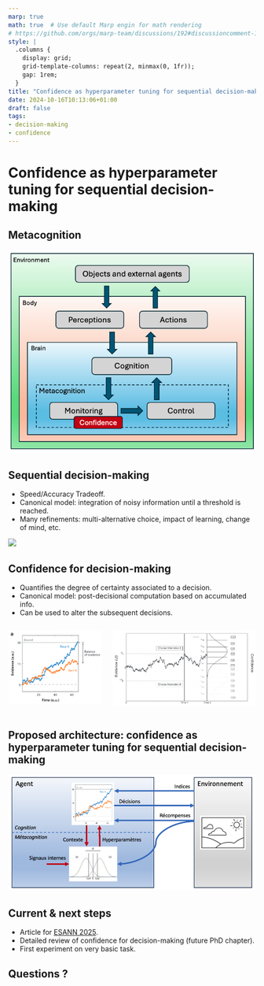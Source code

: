 ```yaml
---
marp: true
math: true  # Use default Marp engin for math rendering
# https://github.com/orgs/marp-team/discussions/192#discussioncomment-1517399
style: |
  .columns {
    display: grid;
    grid-template-columns: repeat(2, minmax(0, 1fr));
    gap: 1rem;
  }
title: "Confidence as hyperparameter tuning for sequential decision-making"
date: 2024-10-16T10:13:06+01:00
draft: false
tags:
- decision-making
- confidence
---
```


<!-- Apply header and footer to first slide only -->
<!-- _header: "[![INRIA logo](../../../static/images/inria_logo.jpg)](https://www.inria.fr)" -->
<!-- _footer: "[Baptiste Pesquet](https://www.bpesquet.fr)" -->
<!-- headingDivider: 2 -->

# Confidence as hyperparameter tuning for sequential decision-making

<!-- Show pagination, starting with second slide -->
<!-- paginate: true -->

## Metacognition

[![Metacognition diagram](../confidence/images/metacognition_diagram.png)](../confidence/README.md#metacognition)

## Sequential decision-making

- Speed/Accuracy Tradeoff.
- Canonical model: integration of noisy information until a threshold is reached.
- Many refinements: multi-alternative choice, impact of learning, change of mind, etc.

[![](../decision_making/images/eam_rdk.png)](../decision_making/README.md#sequential-sampling)

## Confidence for decision-making

- Quantifies the degree of certainty associated to a decision.
- Canonical model: post-decisional computation based on accumulated info.
- Can be used to alter the subsequent decisions.

<div class="columns">
<div>

![Balance of Evidence example](../confidence/images/BoE.png)

</div>
<div>

![2DSD](../confidence/images/2DSD.png)

</div>
</div>

## Proposed architecture: confidence as hyperparameter tuning for sequential decision-making

![Architecture of a confidence-regulated AI](images/metacognitive_agent.png)

## Current & next steps

- Article for [ESANN 2025](https://www.esann.org/).
- Detailed review of confidence for decision-making (future PhD chapter).
- First experiment on very basic task.

## Questions ?
